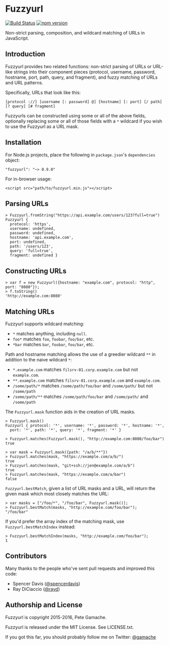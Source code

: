 # Fuzzyurl

[![Build Status](https://travis-ci.org/gamache/fuzzyurl.js.svg?branch=master)](https://travis-ci.org/gamache/fuzzyurl.js)
[![npm version](https://badge.fury.io/js/fuzzyurl.svg)](https://badge.fury.io/js/fuzzyurl)

Non-strict parsing, composition, and wildcard matching of URLs in
JavaScript.

## Introduction

Fuzzyurl provides two related functions: non-strict parsing of URLs or
URL-like strings into their component pieces (protocol, username, password,
hostname, port, path, query, and fragment), and fuzzy matching of URLs
and URL patterns.

Specifically, URLs that look like this:

    [protocol ://] [username [: password] @] [hostname] [: port] [/ path] [? query] [# fragment]

Fuzzyurls can be constructed using some or all of the above
fields, optionally replacing some or all of those fields with a `*`
wildcard if you wish to use the Fuzzyurl as a URL mask.


## Installation

For Node.js projects, place the following in `package.json`'s
`dependencies` object:

    "fuzzyurl": "~> 0.9.0"

For in-browser usage:

    <script src="path/to/fuzzyurl.min.js"></script>


## Parsing URLs

    > Fuzzyurl.fromString("https://api.example.com/users/123?full=true")
    Fuzzyurl {
      protocol: 'https',
      username: undefined,
      password: undefined,
      hostname: 'api.example.com',
      port: undefined,
      path: '/users/123',
      query: 'full=true',
      fragment: undefined }


## Constructing URLs

    > var f = new Fuzzyurl({hostname: "example.com", protocol: "http", port: "8080"});
    > f.toString()
    'http://example.com:8080'


## Matching URLs

Fuzzyurl supports wildcard matching:

* `*` matches anything, including `null`.
* `foo*` matches `foo`, `foobar`, `foo/bar`, etc.
* `*bar` matches `bar`, `foobar`, `foo/bar`, etc.

Path and hostname matching allows the use of a greedier wildcard `**` in
addition to the naive wildcard `*`:

* `*.example.com` matches `filsrv-01.corp.example.com` but not `example.com`.
* `**.example.com` matches `filsrv-01.corp.example.com` and `example.com`.
* `/some/path/*` matches `/some/path/foo/bar` and `/some/path/`
   but not `/some/path`
* `/some/path/**` matches `/some/path/foo/bar` and `/some/path/`
   and `/some/path`

The `Fuzzyurl.mask` function aids in the creation of URL masks.

    > Fuzzyurl.mask()
    Fuzzyurl { protocol: '*', username: '*', password: '*', hostname: '*',
      port: '*', path: '*', query: '*', fragment: '*' }

    > Fuzzyurl.matches(Fuzzyurl.mask(), "http://example.com:8080/foo/bar")
    true

    > var mask = Fuzzyurl.mask({path: "/a/b/**"})
    > Fuzzyurl.matches(mask, "https://example.com/a/b/")
    true
    > Fuzzyurl.matches(mask, "git+ssh://jen@example.com/a/b")
    true
    > Fuzzyurl.matches(mask, "https://example.com/a/bar")
    false

`Fuzzyurl.bestMatch`, given a list of URL masks and a URL, will return
the given mask which most closely matches the URL:

    > var masks = ["/foo/*", "/foo/bar", Fuzzyurl.mask()];
    > Fuzzyurl.bestMatch(masks, "http://example.com/foo/bar");
    "/foo/bar"

If you'd prefer the array index of the matching mask, use
`Fuzzyurl.bestMatchIndex` instead:

    > Fuzzyurl.bestMatchIndex(masks, "http://example.com/foo/bar");
    1


## Contributors

Many thanks to the people who've sent pull requests and improved
this code:

* Spencer Davis ([@spencerdavis](https://github.com/spencerdavis))
* Ray DiCiaccio ([@rayd](https://github.com/rayd))


## Authorship and License

Fuzzyurl is copyright 2015-2016, Pete Gamache.

Fuzzyurl is released under the MIT License.  See LICENSE.txt.

If you got this far, you should probably follow me on Twitter:
[@gamache](https://twitter.com/gamache)
